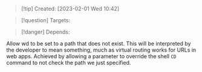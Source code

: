 
>[!tip] Created: [2023-02-01 Wed 10:42]

>[!question] Targets: 

>[!danger] Depends: 

Allow wd to be set to a path that does not exist.
This will be interpreted by the developer to mean something, much as virtual routing works for URLs in web apps.
Achieved by allowing a parameter to override the shell `CD` command to not check the path we just specified.